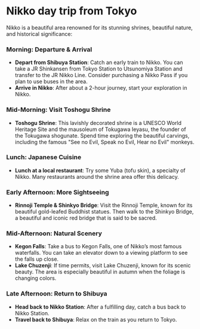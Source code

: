 # Nikko day trip from Tokyo

Nikko is a beautiful area renowned for its stunning shrines, beautiful nature, and historical significance:

### Morning: Departure & Arrival

*   **Depart from Shibuya Station**: Catch an early train to Nikko. You can take a JR Shinkansen from Tokyo Station to Utsunomiya Station and transfer to the JR Nikko Line. Consider purchasing a Nikko Pass if you plan to use buses in the area.
*   **Arrive in Nikko**: After about a 2-hour journey, start your exploration in Nikko.

### Mid-Morning: Visit Toshogu Shrine

*   **Toshogu Shrine**: This lavishly decorated shrine is a UNESCO World Heritage Site and the mausoleum of Tokugawa Ieyasu, the founder of the Tokugawa shogunate. Spend time exploring the beautiful carvings, including the famous "See no Evil, Speak no Evil, Hear no Evil" monkeys.

### Lunch: Japanese Cuisine

*   **Lunch at a local restaurant**: Try some Yuba (tofu skin), a specialty of Nikko. Many restaurants around the shrine area offer this delicacy.

### Early Afternoon: More Sightseeing

*   **Rinnoji Temple & Shinkyo Bridge**: Visit the Rinnoji Temple, known for its beautiful gold-leafed Buddhist statues. Then walk to the Shinkyo Bridge, a beautiful and iconic red bridge that is said to be sacred.

### Mid-Afternoon: Natural Scenery

*   **Kegon Falls**: Take a bus to Kegon Falls, one of Nikko’s most famous waterfalls. You can take an elevator down to a viewing platform to see the falls up close.
*   **Lake Chuzenji**: If time permits, visit Lake Chuzenji, known for its scenic beauty. The area is especially beautiful in autumn when the foliage is changing colors.

### Late Afternoon: Return to Shibuya

*   **Head back to Nikko Station**: After a fulfilling day, catch a bus back to Nikko Station.
*   **Travel back to Shibuya**: Relax on the train as you return to Tokyo.

